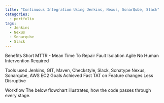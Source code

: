```yaml
---
title: "Continuous Integration Using Jenkins, Nexus, SonarQube, Slack"
categories:
  - portfolio
tags:
  - Jenkins
  - Nexus
  - Sonarqube
  - Slack
---
```


Benefits
Short MTTR - Mean Time To Repair
Fault Isolation 
Agile
No Human Intervention Required

Tools used 
Jenkins, GIT, Maven, Checkstyle, Slack, Sonatype Nexus, Sonarqube, AWS EC2
Goals Achieved
Fast TAT on Feature changes
Less Disruptive

Workflow
The below flowchart illustrates, how the code passes through every stage. 

